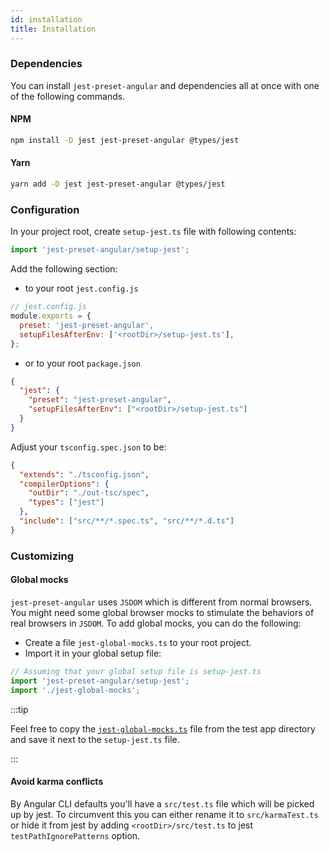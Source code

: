 ```yaml
---
id: installation
title: Installation
---
```


### Dependencies

You can install `jest-preset-angular` and dependencies all at once with one of the following commands.

#### NPM

```sh
npm install -D jest jest-preset-angular @types/jest
```

#### Yarn

```sh
yarn add -D jest jest-preset-angular @types/jest
```

### Configuration

In your project root, create `setup-jest.ts` file with following contents:

```ts
import 'jest-preset-angular/setup-jest';
```

Add the following section:

- to your root `jest.config.js`

```js
// jest.config.js
module.exports = {
  preset: 'jest-preset-angular',
  setupFilesAfterEnv: ['<rootDir>/setup-jest.ts'],
};
```

- or to your root `package.json`

```json
{
  "jest": {
    "preset": "jest-preset-angular",
    "setupFilesAfterEnv": ["<rootDir>/setup-jest.ts"]
  }
}
```

Adjust your `tsconfig.spec.json` to be:

```json
{
  "extends": "./tsconfig.json",
  "compilerOptions": {
    "outDir": "./out-tsc/spec",
    "types": ["jest"]
  },
  "include": ["src/**/*.spec.ts", "src/**/*.d.ts"]
}
```

### Customizing

#### Global mocks

`jest-preset-angular` uses `JSDOM` which is different from normal browsers. You might need some global browser mocks to
stimulate the behaviors of real browsers in `JSDOM`. To add global mocks, you can do the following:

- Create a file `jest-global-mocks.ts` to your root project.
- Import it in your global setup file:

```ts
// Assuming that your global setup file is setup-jest.ts
import 'jest-preset-angular/setup-jest';
import './jest-global-mocks';
```

:::tip

Feel free to copy the [`jest-global-mocks.ts`](https://github.com/thymikee/jest-preset-angular/blob/master/e2e/test-app-v9/jest-global-mocks.ts) file from the test app directory and save it next to the `setup-jest.ts` file.

:::

#### Avoid karma conflicts

By Angular CLI defaults you'll have a `src/test.ts` file which will be picked up by jest. To circumvent this you can either rename it to `src/karmaTest.ts` or hide it from jest by adding `<rootDir>/src/test.ts` to jest `testPathIgnorePatterns` option.
